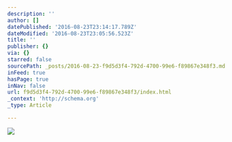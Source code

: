 ```yaml
---
description: ''
author: []
datePublished: '2016-08-23T23:14:17.789Z'
dateModified: '2016-08-23T23:05:56.523Z'
title: ''
publisher: {}
via: {}
starred: false
sourcePath: _posts/2016-08-23-f9d5d3f4-792d-4700-99e6-f89867e348f3.md
inFeed: true
hasPage: true
inNav: false
url: f9d5d3f4-792d-4700-99e6-f89867e348f3/index.html
_context: 'http://schema.org'
_type: Article

---
```

![](https://the-grid-user-content.s3-us-west-2.amazonaws.com/3d77dce3-92e6-4cc8-b3d5-8813440362ec.jpg)